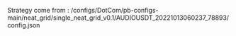 Strategy come from : /configs/DotCom/pb-configs-main/neat_grid/single_neat_grid_v0.1/AUDIOUSDT_20221013060237_78893/config.json